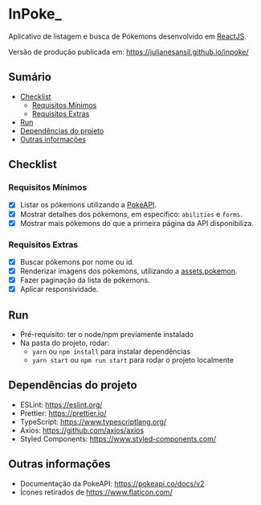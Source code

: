 # InPoke\_

Aplicativo de listagem e busca de Pókemons desenvolvido em [ReactJS](https://pt-br.reactjs.org/).

Versão de produção publicada em: https://julianesansil.github.io/inpoke/

## Sumário

  - [Checklist](#checklist)
    - [Requisitos Mínimos](#requisitos-mínimos)
    - [Requisitos Extras](#requisitos-extras)
  - [Run](#run)
  - [Dependências do projeto](#dependências-do-projeto)
  - [Outras informações](#outras-informações)

<a name="checklist"></a>

## Checklist

### Requisitos Mínimos

- [x] Listar os pókemons utilizando a [PokeAPI](https://pokeapi.co/).
- [x] Mostrar detalhes dos pókemons, em específico: `abilities` e `forms`.
- [x] Mostrar mais pókemons do que a primeira página da API disponibiliza.

### Requisitos Extras

- [x] Buscar pókemons por nome ou id.
- [x] Renderizar imagens dos pókemons, utilizando a [assets.pokemon](https://assets.pokemon.com/assets/cms2/img/pokedex/full/025.png).
- [x] Fazer paginação da lista de pókemons.
- [x] Aplicar responsividade.

<a name="run"></a>

## Run

- Pré-requisito: ter o node/npm previamente instalado
- Na pasta do projeto, rodar:
  - `yarn` ou `npm install` para instalar dependências
  - `yarn start` ou `npm run start` para rodar o projeto localmente

<a name="dependencias"></a>

## Dependências do projeto

- ESLint: https://eslint.org/
- Prettier: https://prettier.io/
- TypeScript: https://www.typescriptlang.org/
- Axios: https://github.com/axios/axios
- Styled Components: https://www.styled-components.com/

<a name="outras-informacoes"></a>

## Outras informações

- Documentação da PokeAPI: https://pokeapi.co/docs/v2
- Ícones retirados de https://www.flaticon.com/

